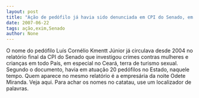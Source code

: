 ```yaml
---
layout: post
title: "Ação de pedófilo já havia sido denunciada em CPI do Senado, em 2004"
date: 2007-06-22
tags: ação,exim,Senado
author: None
---
```

O nome do ped&oacute;filo Lu&iacute;s Corn&eacute;lio Kmentt J&uacute;nior j&aacute; circulava desde 2004 no relat&oacute;rio final da CPI do Senado que investigou crimes contras mulheres e crian&ccedil;as em todo Pa&iacute;s, em especial no Cear&aacute;, terra de turismo sexual.
Segundo o documento, havia em atua&ccedil;&atilde;o 20 ped&oacute;filos no Estado, naquele tempo.
Quem aparece no mesmo relat&oacute;rio &eacute; a empres&aacute;ria da noite Odete Miranda.
Veja aqui. Para achar os nomes no catatau, use um localizador de palavras. 